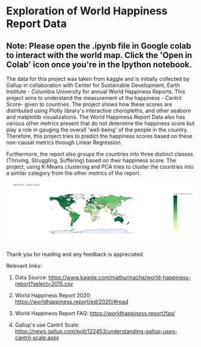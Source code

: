# Exploration of World Happiness Report Data
## Note: Please open the .ipynb file in Google colab to interact with the world map. Click the 'Open in Colab' icon once you're in the Ipython notebook. 

The data for this project was taken from kaggle and is initially collected by Gallup in collaboration with Center for Sustainable Development, Earth Institute - Columbia University for annual World Happiness Reports. This project aims to understand the measurement of the happiness - Cantril Score- given to countries. The project shows how these scores are distributed using Plotly library's interactive choropleths, and other seaborn and matplotlib visualizations. The World Happiness Report Data also has various other metrics present that do not determine the happiness score but play a role in gauging the overall 'well-being' of the people in the country. Therefore, this project  tries to predict the happiness scores based on these non-causal metrics through Linear Regression.

Furthermore, the report also groups the countries into three distinct classes (Thriving, Struggling, Suffering) based on their happiness score. The project, using K-Means clustering and PCA tries to cluster the countries into a similar category from the other metrics of the report. 

![Cantril Scores World Map](https://raw.githubusercontent.com/sbsaptarshi/Exploration_of_World_Happiness_Report/master/map.PNG)

Thank you for reading and any feedback is appreciated. 

Relevant links: 

1. Data Source: https://www.kaggle.com/mathurinache/world-happiness-report?select=2015.csv

2. World Happiness Report 2020: https://worldhappiness.report/ed/2020/#read

3. World Happiness Report FAQ: https://worldhappiness.report/faq/

4. Gallup's use Cantril Scale: https://news.gallup.com/poll/122453/understanding-gallup-uses-cantril-scale.aspx

